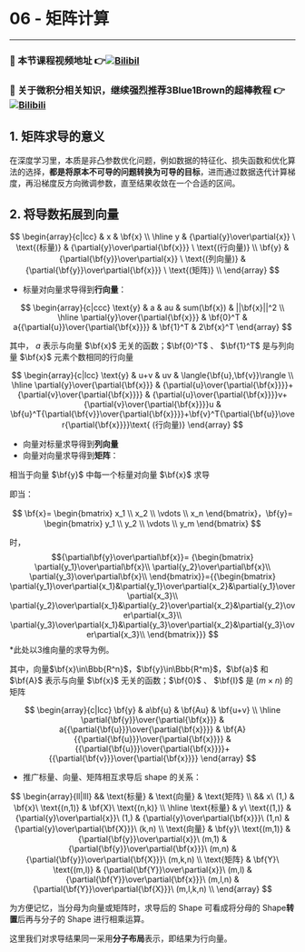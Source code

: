 # 06 - 矩阵计算

---

### 🎦 本节课程视频地址 👉[![Bilibil](https://i2.hdslb.com/bfs/archive/c6e841abe7cb95476e44d0b724b4f12cda91a285.jpg@640w_400h_100Q_1c.webp)](https://www.bilibili.com/video/BV1eZ4y1w7PY)

### 🎦 关于微积分相关知识，继续强烈推荐**3Blue1Brown**的超棒教程 👉[![Bilibili](https://i1.hdslb.com/bfs/archive/11aab6ed64acf0bf9ca9d48ec97796a724490427.jpg@380w_240h_100Q_1c.webp)](https://space.bilibili.com/88461692/channel/detail?cid=13407&ctype=0)

## 1. 矩阵求导的意义

在深度学习里，本质是非凸参数优化问题，例如数据的特征化、损失函数和优化算法的选择，**都是将原本不可导的问题转换为可导的目标**，进而通过数据迭代计算梯度，再沿梯度反方向微调参数，直至结果收敛在一个合适的区间。

## 2. 将导数拓展到向量

$$
\begin{array}{c|lcc}
& x & \bf{x} \\
\hline
y & {\partial{y}\over\partial{x}} \ \text{(标量)} & {\partial{y}\over\partial{\bf{x}}} \ \text{(行向量)} \\
\bf{y}​ & {\partial{\bf{y}}\over\partial{x}} \ \text{(列向量)} & {\partial{\bf{y}}\over\partial{\bf{x}}} \ \text{(矩阵)} \\
\end{array}
$$

- 标量对向量求导得到**行向量**：

$$
\begin{array}{c|ccc}
\text{y} & a & au & sum(\bf{x}) & ||\bf{x}||^2 \\
\hline
\partial{y}\over{\partial{\bf{x}}} & \bf{0}^T & a{{\partial{u}}\over{\partial{\bf{x}}}} & \bf{1}^T & 2\bf{x}^T
\end{array}
$$

其中， $a$ 表示与向量 $\bf{x}$ 无关的函数；$\bf{0}^T$ 、 $\bf{1}^T$ 是与列向量 $\bf{x}$ 元素个数相同的行向量

$$
\begin{array}{c|lcc}
\text{y} & u+v & uv & \langle{\bf{u},\bf{v}}\rangle \\
\hline
\partial{y}\over{\partial{\bf{x}}} & {\partial{u}\over{\partial{\bf{x}}}}+{\partial{v}\over{\partial{\bf{x}}}} & {\partial{u}\over{\partial{\bf{x}}}}v+{\partial{v}\over{\partial{\bf{x}}}}u & \bf{u}^T{\partial{\bf{v}}\over{\partial{\bf{x}}}}+\bf{v}^T{\partial{\bf{u}}\over{\partial{\bf{x}}}}\text{ (行向量)}
\end{array}
$$

- 向量对标量求导得到**列向量**
- 向量对向量求导得到**矩阵**：

相当于向量 $\bf{y}$ 中每一个标量对向量 $\bf{x}$ 求导

即当：


$$
\bf{x}=
\begin{bmatrix} x_1 \\ x_2 \\ \vdots \\ x_n
\end{bmatrix}，\bf{y}=
\begin{bmatrix} y_1 \\ y_2 \\ \vdots \\ y_m
\end{bmatrix}
$$

时，
$${\partial\bf{y}\over\partial\bf{x}}=
{\begin{bmatrix}
\partial{y_1}\over\partial\bf{x}\\
\partial{y_2}\over\partial\bf{x}\\
\partial{y_3}\over\partial\bf{x}\\
\end{bmatrix}}={{\begin{bmatrix}
\partial{y_1}\over\partial{x_1}&\partial{y_1}\over\partial{x_2}&\partial{y_1}\over\partial{x_3}\\
\partial{y_2}\over\partial{x_1}&\partial{y_2}\over\partial{x_2}&\partial{y_2}\over\partial{x_3}\\
\partial{y_3}\over\partial{x_1}&\partial{y_3}\over\partial{x_2}&\partial{y_3}\over\partial{x_3}\\
\end{bmatrix}}}
$$
*此处以3维向量的求导为例。

其中，向量$\bf{x}\in\Bbb{R^n}$，$\bf{y}\in\Bbb{R^m}$，$\bf{a}$ 和 $\bf{A}$ 表示与向量 $\bf{x}$ 无关的函数；$\bf{0}$ 、 $\bf{I}$ 是 $(m\times{n})$ 的矩阵

$$
\begin{array}{c|lcc}
\bf{y} & a\bf{u} & \bf{Au} & \bf{u+v} \\
\hline
\partial{\bf{y}}\over{\partial{\bf{x}}} & a{{\partial{\bf{u}}}\over{\partial{\bf{x}}}} & \bf{A}{{\partial{\bf{u}}}\over{\partial{\bf{x}}}} & {{\partial{\bf{u}}}\over{\partial{\bf{x}}}}+{{\partial{\bf{v}}}\over{\partial{\bf{x}}}}
\end{array}
$$

- 推广标量、向量、矩阵相互求导后 shape 的关系：

$$
\begin{array}{ll|lll}
&& \text{标量} & \text{向量} & \text{矩阵} \\
&& x\ (1,) & \bf{x}\ \text{(n,1)} & \bf{X}\ \text{(n,k)} \\
\hline
\text{标量} & y\ \text{(1,)} & {\partial{y}\over\partial{x}}\ (1,) & {\partial{y}\over\partial{\bf{x}}}\ (1,n) & {\partial{y}\over\partial{\bf{X}}}\ (k,n) \\
\text{向量} & \bf{y}\ \text{(m,1)} & {\partial{\bf{y}}\over\partial{x}}\ (m,1) & {\partial{\bf{y}}\over\partial{\bf{x}}}\ (m,n) & {\partial{\bf{y}}\over\partial{\bf{X}}}\ (m,k,n) \\
\text{矩阵} & \bf{Y}\ \text{(m,l)} & {\partial{\bf{Y}}\over\partial{x}}\ (m,l) & {\partial{\bf{Y}}\over\partial{\bf{x}}}\ (m,l,n) & {\partial{\bf{Y}}\over\partial{\bf{X}}}\ (m,l,k,n) \\
\end{array}
$$

为方便记忆，当分母为向量或矩阵时，求导后的 Shape 可看成将分母的 Shape**转置**后再与分子的 Shape 进行相乘运算。

这里我们对求导结果同一采用**分子布局**表示，即结果为行向量。
